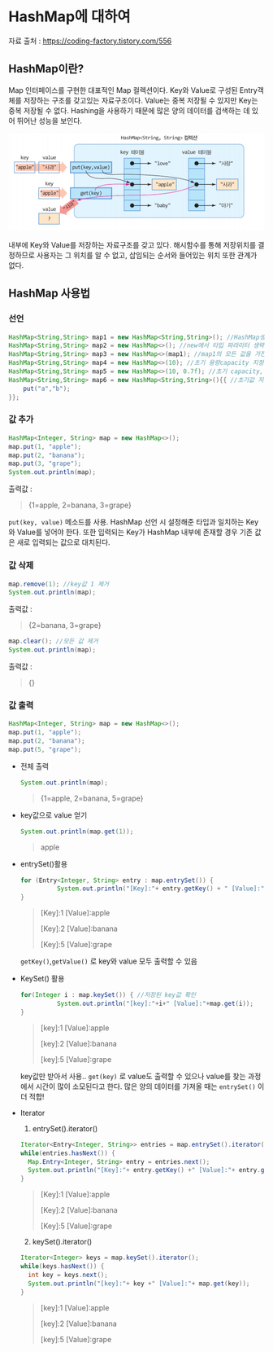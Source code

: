 # HashMap에 대하여

자료 출처 : https://coding-factory.tistory.com/556

## HashMap이란?

Map 인터페이스를 구현한 대표적인 Map 컬렉션이다. Key와 Value로 구성된 Entry객체를 저장하는 구조를 갖고있는 자료구조이다. Value는 중복 저장될 수 있지만 Key는 중복 저장될 수 없다. Hashing을 사용하기 때문에 많은 양의 데이터를 검색하는 데 있어 뛰어난 성능을 보인다.

![img](md-images/img.png)

내부에 Key와 Value를 저장하는 자료구조를 갖고 있다. 해시함수를 통해 저장위치를 결정하므로 사용자는 그 위치를 알 수 없고, 삽임되는 순서와 들어있는 위치 또한 관계가 없다.

## HashMap 사용법

### 선언

```java
HashMap<String,String> map1 = new HashMap<String,String>(); //HashMap생성
HashMap<String,String> map2 = new HashMap<>(); //new에서 타입 파라미터 생략 가능
HashMap<String,String> map3	= new HashMap<>(map1); //map1의 모든 값을 가진 HashMap 생성
HashMap<String,String> map4 = new HashMap<>(10); //초기 용량capacity 지정
HashMap<String,String> map5 = new HashMap<>(10, 0.7f); //초기 capacity, load factor 지정
HashMap<String,String> map6 = new HashMap<String,String>(){{ //초기값 지정
	put("a","b");
}};
```

### 값 추가

```java
HashMap<Integer, String> map = new HashMap<>(); 
map.put(1, "apple");
map.put(2, "banana");
map.put(3, "grape");
System.out.println(map);
```

출력값 :

> {1=apple, 2=banana, 3=grape}

`put(key, value)` 메소드를 사용. HashMap 선언 시 설정해준 타입과 일치하는 Key와 Value를 넣어야 한다. 또한 입력되는 Key가 HashMap 내부에 존재할 경우 기존 값은 새로 입력되는 값으로 대치된다.

### 값 삭제

```java
map.remove(1); //key값 1 제거
System.out.println(map);
```

출력값 :

> {2=banana, 3=grape}

```java
map.clear(); //모든 값 제거
System.out.println(map);
```

출력값 :

> {}

### 값 출력

```java
HashMap<Integer, String> map = new HashMap<>(); 
map.put(1, "apple");
map.put(2, "banana");
map.put(5, "grape");
```

* 전체 출력

  ```java
  System.out.println(map);
  ```

  > {1=apple, 2=banana, 5=grape}

* key값으로 value 얻기

  ```java
  System.out.println(map.get(1));
  ```
  > apple

* entrySet()활용

  ```java
  for (Entry<Integer, String> entry : map.entrySet()) {
  			System.out.println("[Key]:"+ entry.getKey() + " [Value]:"+entry.getValue());
  }
  ```

  > [Key]:1 [Value]:apple
  >
  > [Key]:2 [Value]:banana
  >
  > [Key]:5 [Value]:grape

  `getKey()`,`getValue()` 로 key와 value 모두 출력할 수 있음

* KeySet() 활용

  ```java
  for(Integer i : map.keySet()) { //저장된 key값 확인
  			System.out.println("[key]:"+i+" [Value]:"+map.get(i));
  }
  ```

  > [key]:1 [Value]:apple
  >
  > [key]:2 [Value]:banana
  >
  > [key]:5 [Value]:grape

  key값만 받아서 사용.. `get(key)` 로 value도 출력할 수 있으나 value를 찾는 과정에서 시간이 많이 소모된다고 한다. 많은 양의 데이터를 가져올 때는 `entrySet()` 이 더 적합!

* Iterator

  1. entrySet().iterator()

  ```java
  Iterator<Entry<Integer, String>> entries = map.entrySet().iterator();
  while(entries.hasNext()) {
    Map.Entry<Integer, String> entry = entries.next();
  	System.out.println("[Key]:"+ entry.getKey() +" [Value]:"+ entry.getValue());
  }
  ```

  > [Key]:1 [Value]:apple
  >
  > [Key]:2 [Value]:banana
  >
  > [Key]:5 [Value]:grape

  2. keySet().iterator()

  ```java
  Iterator<Integer> keys = map.keySet().iterator();
  while(keys.hasNext()) {
  	int key = keys.next();
  	System.out.println("[key]:"+ key +" [Value]:"+ map.get(key));
  }
  ```

  > [key]:1 [Value]:apple
  >
  > [key]:2 [Value]:banana
  >
  > [key]:5 [Value]:grape

  